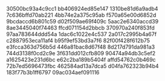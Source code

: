 30500bc93a4c9cc1
bb406924ed85e147
1310be81d6a9adb4
7c636bffd70ab221
4bb74e2a375c95ab
f570a65e00d6852d
9bcdaccd6b801c59
d02f509ae69f409c
5aac2e6340accd39
8ae3445040f74463
ffcd071154d2bbcb
370970a240f853fd
97aa783644ddd54a
1dac6c1022e4c537
2a017c2995b4a67f
c2887953eca11af4
b95f9ef53bd3a7f6
82f00f428f612b75
e3fcca363d756b5d
446a81bac8d67f48
8d217d791da981a3
744d3138f0cd2c9e
3f631dd012cfb809
90474a94db3c5ef2
a1625423e231d6bc
e62c2ba189b5404f
affd54762c0b469c
72b7ed5696473fbc
462584ad13a7dca5
d04fa762323b94b4
183f77b3b1ff6797
09ac034aef091116
